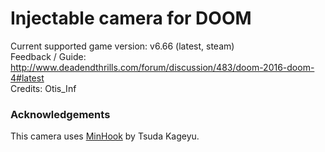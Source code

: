 Injectable camera for DOOM 
============================

Current supported game version: v6.66 (latest, steam)  
Feedback / Guide: http://www.deadendthrills.com/forum/discussion/483/doom-2016-doom-4#latest  
Credits: Otis_Inf  

### Acknowledgements
This camera uses [MinHook](https://github.com/TsudaKageyu/minhook) by Tsuda Kageyu.
